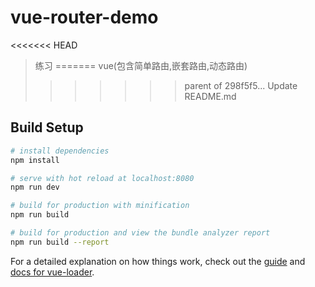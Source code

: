 # vue-router-demo

<<<<<<< HEAD
> 练习
=======
> vue(包含简单路由,嵌套路由,动态路由)
>>>>>>> parent of 298f5f5... Update README.md

## Build Setup

``` bash
# install dependencies
npm install

# serve with hot reload at localhost:8080
npm run dev

# build for production with minification
npm run build

# build for production and view the bundle analyzer report
npm run build --report
```

For a detailed explanation on how things work, check out the [guide](http://vuejs-templates.github.io/webpack/) and [docs for vue-loader](http://vuejs.github.io/vue-loader).
